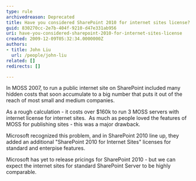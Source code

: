 ```yaml
---
type: rule
archivedreason: Deprecated
title: Have you considered SharePoint 2010 for internet sites license?
guid: 830270cc-2e7b-404f-9210-d47e331ab956
uri: have-you-considered-sharepoint-2010-for-internet-sites-license
created: 2009-12-09T05:32:34.0000000Z
authors:
- title: John Liu
  url: /people/john-liu
related: []
redirects: []

---
```


In MOSS 2007, to run a public internet site on SharePoint included many hidden costs that soon accumulate to a big number that puts it out of the reach of most small and medium companies.

As a rough calculation - it costs over $160k to run 3 MOSS servers with internet license for internet sites.  As much as people loved the features of MOSS for publishing sites - this was a major drawback. 
 
<!--endintro-->

Microsoft recognized this problem, and in SharePoint 2010 line up, they added an additional "SharePoint 2010 for Internet Sites" licenses for standard and enterpise features. 

Microsoft has yet to release pricings for SharePoint 2010 - but we can expect the internet sites for standard SharePoint Server to be highly comparable.
